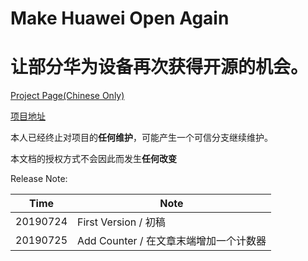 # Make Huawei Open Again
# 让部分华为设备再次获得开源的机会。

[Project Page(Chinese Only)](https://djkaguya.github.io/Make_Huawei_Open_Again)

[项目地址](https://djkaguya.github.io/Make_Huawei_Open_Again)

本人已经终止对项目的**任何维护**，可能产生一个可信分支继续维护。

本文档的授权方式不会因此而发生**任何改变**

Release Note:

| Time     | Note                                   |
| -------- | -------------------------------------- |
| 20190724 | First Version / 初稿                   |
| 20190725 | Add Counter / 在文章末端增加一个计数器 |
